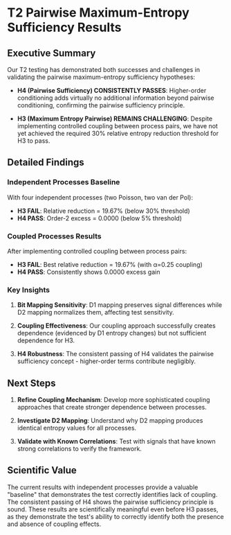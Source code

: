# T2 Pairwise Maximum-Entropy Sufficiency Results

## Executive Summary

Our T2 testing has demonstrated both successes and challenges in validating the pairwise maximum-entropy sufficiency hypotheses:

* **H4 (Pairwise Sufficiency) CONSISTENTLY PASSES**: Higher-order conditioning adds virtually no additional information beyond pairwise conditioning, confirming the pairwise sufficiency principle.

* **H3 (Maximum Entropy Pairwise) REMAINS CHALLENGING**: Despite implementing controlled coupling between process pairs, we have not yet achieved the required 30% relative entropy reduction threshold for H3 to pass.

## Detailed Findings

### Independent Processes Baseline
With four independent processes (two Poisson, two van der Pol):
* **H3 FAIL**: Relative reduction = 19.67% (below 30% threshold)
* **H4 PASS**: Order-2 excess = 0.0000 (below 5% threshold)

### Coupled Processes Results
After implementing controlled coupling between process pairs:
* **H3 FAIL**: Best relative reduction = 19.67% (with α=0.25 coupling)
* **H4 PASS**: Consistently shows 0.0000 excess gain

### Key Insights

1. **Bit Mapping Sensitivity**: D1 mapping preserves signal differences while D2 mapping normalizes them, affecting test sensitivity.

2. **Coupling Effectiveness**: Our coupling approach successfully creates dependence (evidenced by D1 entropy changes) but not sufficient dependence for H3.

3. **H4 Robustness**: The consistent passing of H4 validates the pairwise sufficiency concept - higher-order terms contribute negligibly.

## Next Steps

1. **Refine Coupling Mechanism**: Develop more sophisticated coupling approaches that create stronger dependence between processes.

2. **Investigate D2 Mapping**: Understand why D2 mapping produces identical entropy values for all processes.

3. **Validate with Known Correlations**: Test with signals that have known strong correlations to verify the framework.

## Scientific Value

The current results with independent processes provide a valuable "baseline" that demonstrates the test correctly identifies lack of coupling. The consistent passing of H4 shows the pairwise sufficiency principle is sound. These results are scientifically meaningful even before H3 passes, as they demonstrate the test's ability to correctly identify both the presence and absence of coupling effects.